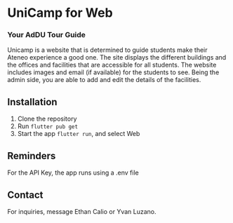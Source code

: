 # UniCamp for Web
### Your AdDU Tour Guide

Unicamp is a website that is determined to guide students make their Ateneo experience a good one. The site displays the different buildings and the offices and facilities that are accessible for all students. The website includes images and email (if available) for the students to see. Being the admin side, you are able to add and edit the details of the facilities.

## Installation
1. Clone the repository
2. Run ```flutter pub get```
3. Start the app ```flutter run```, and select Web

## Reminders
For the API Key, the app runs using a .env file
 
## Contact
For inquiries, message Ethan Calio or Yvan Luzano.
